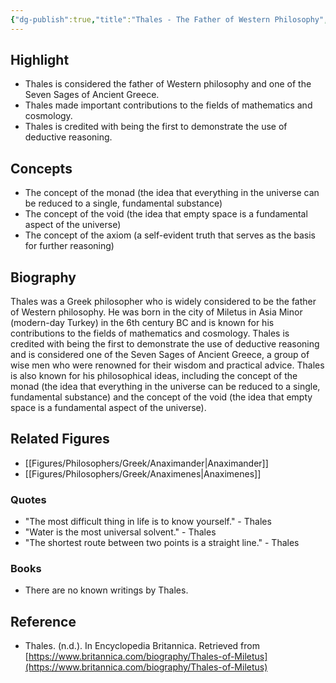 ```yaml
---
{"dg-publish":true,"title":"Thales - The Father of Western Philosophy","tags":["timeline","figure","Greek philosophy","mathematics","cosmology"],"permalink":"/figures/philosophers/greek/thales/","dgPassFrontmatter":true}
---
```


## Highlight

-   Thales is considered the father of Western philosophy and one of the Seven Sages of Ancient Greece.
-   Thales made important contributions to the fields of mathematics and cosmology.
-   Thales is credited with being the first to demonstrate the use of deductive reasoning.

## Concepts

-   The concept of the monad (the idea that everything in the universe can be reduced to a single, fundamental substance)
-   The concept of the void (the idea that empty space is a fundamental aspect of the universe)
-   The concept of the axiom (a self-evident truth that serves as the basis for further reasoning)

## Biography

Thales was a Greek philosopher who is widely considered to be the father of Western philosophy. He was born in the city of Miletus in Asia Minor (modern-day Turkey) in the 6th century BC and is known for his contributions to the fields of mathematics and cosmology. Thales is credited with being the first to demonstrate the use of deductive reasoning and is considered one of the Seven Sages of Ancient Greece, a group of wise men who were renowned for their wisdom and practical advice. Thales is also known for his philosophical ideas, including the concept of the monad (the idea that everything in the universe can be reduced to a single, fundamental substance) and the concept of the void (the idea that empty space is a fundamental aspect of the universe).

## Related Figures

-   [[Figures/Philosophers/Greek/Anaximander\|Anaximander]]
-   [[Figures/Philosophers/Greek/Anaximenes\|Anaximenes]]

### Quotes

-   "The most difficult thing in life is to know yourself." - Thales
-   "Water is the most universal solvent." - Thales
-   "The shortest route between two points is a straight line." - Thales

### Books

-   There are no known writings by Thales.

## Reference

-   Thales. (n.d.). In Encyclopedia Britannica. Retrieved from [https://www.britannica.com/biography/Thales-of-Miletus](https://www.britannica.com/biography/Thales-of-Miletus)